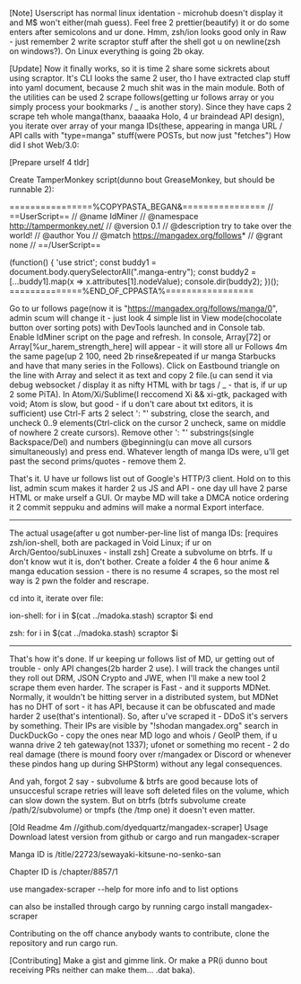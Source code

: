 [Note]
Userscript has normal linux identation - microhub doesn't display it and M$ won't either(mah guess). Feel free 2 prettier(beautify) it or do some enters after semicolons and ur done.
Hmm, zsh/ion looks good only in Raw - just remember 2 write scraptor stuff after the shell got u on newline(zsh on windows?). On Linux everything is going 2b okay.

[Update]
Now it finally works, so it is time 2 share some sickrets about using scraptor.
It's CLI looks the same 2 user, tho I have extracted clap stuff into yaml document, because 2 much shit was in the main module.
Both of the utilities can be used 2 scrape follows(getting ur follows array or you simply process your bookmarks / _ is another story).
  Since they have caps 2 scrape teh whole manga(thanx, baaaaka Holo, 4 ur braindead API design), you iterate over array of your manga IDs(these, appearing in manga URL / API calls with "type=manga" stuff(were POSTs, but now just "fetches")
  How did I shot Web/3.0:
 
[Prepare urself 4 tldr]

Create TamperMonkey script(dunno bout GreaseMonkey, but should be runnable 2):

================%COPYPASTA_BEGAN&================
// ==UserScript==
// @name         IdMiner
// @namespace    http://tampermonkey.net/
// @version      0.1
// @description  try to take over the world!
// @author       You
// @match        https://mangadex.org/follows*
// @grant        none
// ==/UserScript==

(function() {
    'use strict';
   const buddy1 = document.body.querySelectorAll(".manga-entry");
   const buddy2 = [...buddy1].map(x => x.attributes[1].nodeValue);
   console.dir(buddy2);
})();
==============%END_OF_CPPASTA%=================

Go to ur follows page(now it is "https://mangadex.org/follows/manga/0", admin scum will change it - just look 4 simple list in View mode(chocolate button over sorting pots) with DevTools launched and in Console tab.
Enable IdMiner script on the page and refresh.
In console, Array[72] or Array[%ur_harem_strength_here] will appear - it will store all ur Follows 4m the same page(up 2 100, need 2b rinse&repeated if ur manga Starbucks and have that many series in the Follows).
Click on Eastbound triangle on the line with Array and select it as text and copy 2 file.(u can send it via debug websocket / display it as nifty HTML with br tags / _ - that is, if
ur up 2 some PiTA).
In Atom/Xi/Sublime(I reccomend Xi && xi-gtk, packaged with void; Atom is slow, but good - if u don't care about txt editors, it is sufficient) use Ctrl-F arts 2 select ': "' substring, close the search,
and uncheck 0..9 elements(Ctrl-click on the cursor 2 uncheck, same on middle of nowhere 2 create cursors).
Remove other ': "' substrings(single Backspace/Del) and numbers @beginning(u can move all cursors simultaneously) and press end. Whatever length of manga IDs were, u'll get past the second prims/quotes - remove them 2.

That's it. U have ur follows list out of Google's HTTP/3 client.
Hold on to this list, admin scum makes it harder 2 us JS and API - one day ull have 2 parse HTML or make urself a GUI. Or maybe MD will take a DMCA notice ordering it 2 commit seppuku and admins will make a normal Export interface.

--------
The actual usage(after u got number-per-line list of manga IDs:
[requires zsh/ion-shell, both are packaged in Void Linux; if ur on Arch/Gentoo/subLinuxes - install zsh]
Create a subvolume on btrfs. If u don't know wut it is, don't bother.
Create a folder 4 the 6 hour anime & manga education session - there is no resume 4 scrapes, so the most rel way is 2 pwn the folder and rescrape.

cd into it, iterate over file:

ion-shell:
for i in $(cat ../madoka.stash)
  scraptor $i
  end

zsh:
for i in $(cat ../madoka.stash)
  scraptor $i

----------
That's how it's done. If ur keeping ur follows list of MD, ur getting out of trouble - only API changes(2b harder 2 use). I will track the changes
until they roll out DRM, JSON Crypto and JWE, when I'll make a new tool 2 scrape them even harder.
The scraper is Fast - and it supports MDNet. Normally, it wouldn't be hitting server in a distributed system, but MDNet has no DHT of sort - it has API,
because it can be obfuscated and made harder 2 use(that's intentional).
So, after u've scraped it - DDoS it's servers by something. Their IPs are visible by "!shodan mangadex.org" search in DuckDuckGo - copy the ones near MD logo
and whois / GeoIP them, if u wanna drive 2 teh gateway(not 1337); ufonet or something mo recent - 2 do real damage (there is mound foory over r/mangadex or Discord or whenever
these pindos hang up during SHPStorm) without any legal consequences.

And yah, forgot 2 say - subvolume & btrfs are good because lots of unsuccesful scrape retries will leave soft deleted files on the volume,
which can slow down the system.
But on btrfs (btrfs subvolume create /path/2/subvolume) or tmpfs (the /tmp one) it doesn't even matter.


[Old Readme 4m //github.com/dyedquartz/mangadex-scraper]
Usage
Download latest version from github or cargo and run mangadex-scraper <ID>

Manga ID is /title/22723/sewayaki-kitsune-no-senko-san

Chapter ID is /chapter/8857/1

use mangadex-scraper --help for more info and to list options

can also be installed through cargo by running cargo install mangadex-scraper

Contributing
on the off chance anybody wants to contribute, clone the repository and run cargo run.

[Contributing]
Make a gist and gimme link. Or make a PR(i dunno bout receiving PRs neither can make them... .dat baka).
